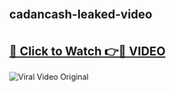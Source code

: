 ## cadancash-leaked-video 

# <h2><a href="http://freeplayer.one?title=cadancash-leaked-video&ref=21J">🔗 Click to Watch 👉🔴 VIDEO</a></h2>

<a href="http://freeplayer.one?title=cadancash-leaked-video&ref=21J" rel="nofollow" data-target="animated-image.originalLink"><img src="https://i.ibb.co.com/xMMVF88/686577567.gif" alt="Viral Video Original" style="max-width: 100%; display: inline-block;" data-target="animated-image.originalImage"></a>


